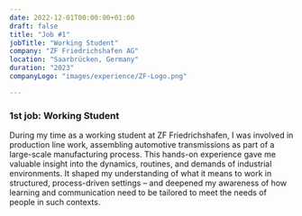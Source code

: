 ```yaml
---
date: 2022-12-01T00:00:00+01:00
draft: false
title: "Job #1"
jobTitle: "Working Student"
company: "ZF Friedrichshafen AG"
location: "Saarbrücken, Germany"
duration: "2023"
companyLogo: "images/experience/ZF-Logo.png"

---
```

### 1st job: Working Student

During my time as a working student at ZF Friedrichshafen, I was involved in production line work, assembling automotive transmissions as part of a large-scale manufacturing process. This hands-on experience gave me valuable insight into the dynamics, routines, and demands of industrial environments. It shaped my understanding of what it means to work in structured, process-driven settings – and deepened my awareness of how learning and communication need to be tailored to meet the needs of people in such contexts.